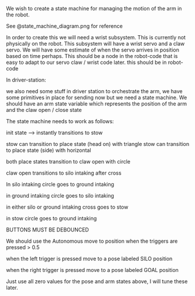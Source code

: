 We wish to create a state machine for managing the motion of the arm in the robot.  

See @state_machine_diagram.png for reference 


In order to create this we will need a wrist subsystem.  This is currently not physically on the robot.  This subsystem will have a wrist servo and a claw servo.  We will have some estimate of when the servo arrives in position based on time perhaps.  This should be a node in the robot-code that is easy to adapt to our servo claw / wrist code later.  this should be in robot-code


In driver-station:

we also need some stuff in driver station to orchestrate the arm, we have some primitives in place for sending now but we need a state machine.  We should have an arm state variable which represents the position of the arm and the claw open / close state 

The state machine needs to work as follows:

init state --> instantly transitions to stow 

stow can transition to place state (head on) with triangle 
stow can transition to place state (side) with horizontal

both place states transition to claw open with circle

claw open transitions to silo intaking after cross

In silo intaking circle goes to ground intaking 

in ground intaking circle goes to silo intaking 

in either silo or ground intaking cross goes to stow 

in stow circle goes to ground intaking 

BUTTONS MUST BE DEBOUNCED 


We should use the Autonomous move to position when the triggers are pressed > 0.5 

when the left trigger is pressed move to a pose labeled SILO position

when the right trigger is pressed move to a pose labeled GOAL position

Just use all zero values for the pose and arm states above, I will tune these later.  










